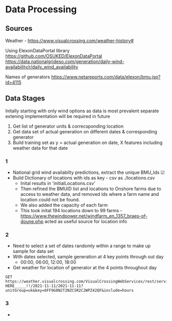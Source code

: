 # Data Processing

## Sources

Weather - https://www.visualcrossing.com/weather-history#

Using ElexonDataPortal library https://github.com/OSUKED/ElexonDataPortal
https://data.nationalgrideso.com/generation/daily-wind-availability/r/daily_wind_availability

Names of generators https://www.netareports.com/data/elexon/bmu.jsp?id=4115

## Data Stages

Initally starting with only wind options as data is most prevalent separate extening implementation will be required in future

1. Get list of generator units & correcsponding location
2. Get data set of actual generation on different dates & corresponding generator
3. Build training set as y = actual generation on date, X features including weather data for that date

### 1

- National grid wind availabilty predictions, extract the unique BMU_Ids &#9745;
- Build Dictionary of locations with ids as key - csv as ./locations.csv
    - Inital results in 'initialLocations.csv'
    - Then refined the BMUID list and locations to Onshore farms due to access to weather data, and removed ids where a farm name and location could not be found.
    - We also added the capacity of each farm
    - This took inital 194 locations down to 99 farms
    -https://www.thewindpower.net/windfarm_en_1357_braes-of-doune.php acted as useful source for location info


### 2

- Need to select a set of dates randomly within a range to make up sample for data set
- With dates selected, sample generation at 4 key points through out day
    - 00:00, 06:00, 12:00, 18:00
- Get weather for location of generator at the 4 points throughout day
```HTTPRequest
GET https://weather.visualcrossing.com/VisualCrossingWebServices/rest/services/timeline/!!_____LOCATION HERE_____!!/2021-11-11/2021-11-11?unitGroup=uk&key=6FF9G8N2T2NZCSR2C2WPZ42QF&include=hours
```

### 3

- 